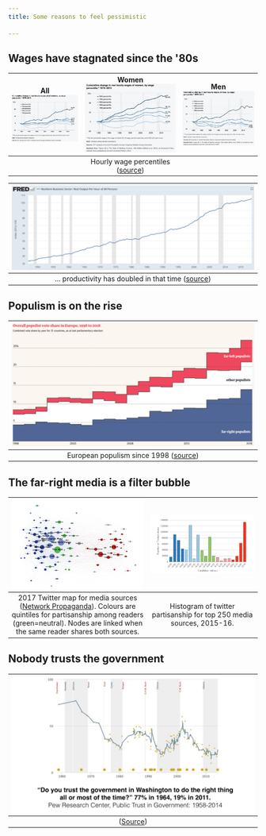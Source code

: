 ```yaml
---
title: Some reasons to feel pessimistic

---
```


## Wages have stagnated since the '80s

| All<br />![](pessimism.assets/image-20181124172230526.png) | Women<br />![](pessimism.assets/image-20181124172726707.png) | Men<br />![](pessimism.assets/image-20181124172810338.png) |
| :--------------------------------------------------------: | :----------------------------------------------------------: | :--------------------------------------------------------: |
|                                                            | Hourly wage percentiles ([source](https://www.epi.org/files/pdf/why-americas-workers-need-faster-wage-growth.pdf)) |                                                            |

| ![image-20181125175044276](pessimism.assets/image-20181125175044276-3186244.png) |
| :----------------------------------------------------------: |
| ... productivity has doubled in that time ([source](https://fred.stlouisfed.org/series/OPHNFB)) |

## Populism is on the rise

| ![image-20181125174048357](pessimism.assets/image-20181125174048357-3185648.png) |
| :----------------------------------------------------------: |
| European populism since 1998 ([source](https://www.theguardian.com/world/ng-interactive/2018/nov/20/revealed-one-in-four-europeans-vote-populist)) |

## The far-right media is a filter bubble

| ![image-20181207180208461](pessimism.assets/image-20181207180208461-4223728.png) | ![image-20181207180914179](pessimism.assets/image-20181207180914179-4224154.png) |
| :----------------------------------------------------------: | :----------------------------------------------------------: |
| 2017 Twitter map for media sources ([Network Propaganda](http://fdslive.oup.com/www.oup.com/academic/pdf/openaccess/9780190923624.pdf)). Colours are quintiles for partisanship among readers (green=neutral). Nodes are linked when the same reader shares both sources. | Histogram of twitter partisanship for top 250 media sources, 2015-16. |

## Nobody trusts the government

| ![img](pessimism.assets/syracuse-mistrust.014-1024x576.jpg)  |
| :----------------------------------------------------------: |
| ([Source](http://www.people-press.org/2014/11/13/public-trust-in-government/)) |

